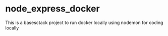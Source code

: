 # node_express_docker
This is a basesctack project to run docker locally using nodemon for coding locally
